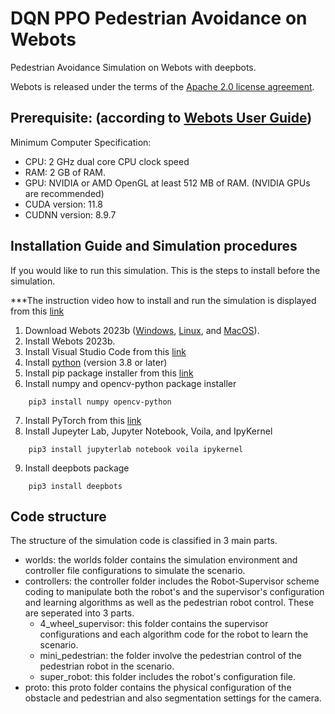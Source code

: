 # DQN PPO Pedestrian Avoidance on Webots

Pedestrian Avoidance Simulation on Webots with deepbots.

Webots is released under the terms of the [Apache 2.0 license agreement](https://cyberbotics.com/doc/guide/webots-license-agreement).

## Prerequisite: (according to [Webots User Guide](https://cyberbotics.com/doc/guide/system-requirements))

Minimum Computer Specification: 
 - CPU: 2 GHz dual core CPU clock speed 
 - RAM: 2 GB of RAM.
 - GPU: NVIDIA or AMD OpenGL at least 512 MB of RAM. (NVIDIA GPUs are recommended)
 - CUDA version: 11.8
 - CUDNN version: 8.9.7

## Installation Guide and Simulation procedures
If you would like to run this simulation. This is the steps to install before the simulation.

***The instruction video how to install and run the simulation is displayed from this [link](https://youtu.be/C7BN6PAKfh8)

1. Download Webots 2023b  ([Windows](https://cyberbotics.com/doc/guide/installation-procedure#installation-on-windows), [Linux](https://cyberbotics.com/doc/guide/installation-procedure#installation-on-linux), and [MacOS](https://cyberbotics.com/doc/guide/installation-procedure#installation-on-macos)).
2. Install Webots 2023b.
3. Install Visual Studio Code from this [link](https://code.visualstudio.com/)
4. Install [python](https://www.python.org/downloads/) (version 3.8 or later)
5. Install pip package installer from this [link](https://pip.pypa.io/en/stable/installation)
6. Install numpy and opencv-python package installer 
```
    pip3 install numpy opencv-python 
```
7. Install PyTorch from this [link](https://pytorch.org)
8. Install Jupeyter Lab, Jupyter Notebook, Voila, and IpyKernel 
```
    pip3 install jupyterlab notebook voila ipykernel
```
9. Install deepbots package 
```
    pip3 install deepbots
```
## Code structure
The structure of the simulation code is classified in 3 main parts.
 - worlds: the worlds folder contains the simulation environment and controller file configurations to simulate the scenario.
 - controllers: the controller folder includes the Robot-Supervisor scheme coding to manipulate both the robot's and the supervisor's configuration and learning algorithms as well as the pedestrian robot control. These are seperated into 3 parts.
   - 4_wheel_supervisor: this folder contains the supervisor configurations and each algorithm code for the robot to learn the scenario.
   - mini_pedestrian: the folder involve the pedestrian control of the pedestrian robot in the scenario.
   - super_robot: this folder includes the robot's configuration file.
 - proto: this proto folder contains the physical configuration of the obstacle and pedestrian and also segmentation settings for the camera.

